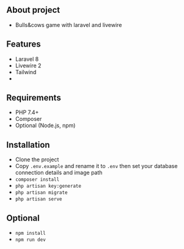 ## About project

- Bulls&cows game with laravel and livewire

## Features

- Laravel 8
- Livewire 2
- Tailwind
- 
## Requirements
- PHP 7.4+
- Composer
- Optional (Node.js, npm)

## Installation

- Clone the project
- Copy `.env.example` and rename it to `.env` then set your database connection details and image path
- `composer install`
- `php artisan key:generate`
- `php artisan migrate`
- `php artisan serve`

## Optional
- `npm install`
- `npm run dev`
